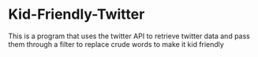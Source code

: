 # Kid-Friendly-Twitter
This is a program that uses the twitter API to retrieve twitter data and pass them through a filter to replace crude words to make it kid friendly
